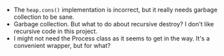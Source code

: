 
* The `heap.cons()` implementation is incorrect, but it really needs garbage collection to be sane.
* Garbage collection. But what to do about recursive destroy? I don't like recursive code in this project.
* I might not need the Process class as it seems to get in the way. It's a convenient wrapper, but for what?
